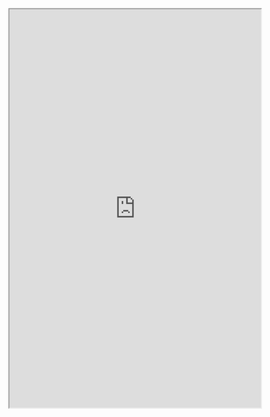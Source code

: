 <iframe
  src="https://atcoder.jp/contests/ABC100/tasks/abc100_a"
  style="width:100%; height:800px;"
></iframe>
